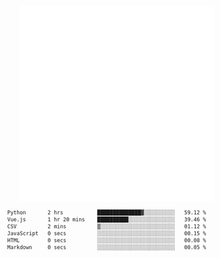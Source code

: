 <div align="center">
    <a href="https://konst.fish">
        <img src="https://raw.githubusercontent.com/konstfish/konstfish/master/fish.svg" alt="Logo" width="450"/>
    </a>
</div>

<!--START_SECTION:waka-->

```text
Python       2 hrs           ██████████████▓░░░░░░░░░░   59.12 %
Vue.js       1 hr 20 mins    ██████████░░░░░░░░░░░░░░░   39.46 %
CSV          2 mins          ▒░░░░░░░░░░░░░░░░░░░░░░░░   01.12 %
JavaScript   0 secs          ░░░░░░░░░░░░░░░░░░░░░░░░░   00.15 %
HTML         0 secs          ░░░░░░░░░░░░░░░░░░░░░░░░░   00.08 %
Markdown     0 secs          ░░░░░░░░░░░░░░░░░░░░░░░░░   00.05 %
```

<!--END_SECTION:waka-->

